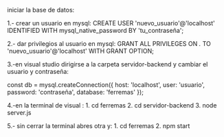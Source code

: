 iniciar la base de datos:

1.- crear un usuario en mysql:    CREATE USER 'nuevo_usuario'@'localhost' IDENTIFIED WITH mysql_native_password BY 'tu_contraseña';

2.- dar privilegios al usuario en mysql:   GRANT ALL PRIVILEGES ON *.* TO 'nuevo_usuario'@'localhost' WITH GRANT OPTION;



3.-en visual studio dirigirse a la carpeta servidor-backend y cambiar el usuario y contraseña:

const db = mysql.createConnection({
  host: 'localhost',
  user: 'usuario',
  password: 'contraseña',
  database: 'ferremas'
});


4.-en la terminal de visual : 1.  cd ferremas     2.    cd servidor-backend    3.    node server.js


5.- sin cerrar la terminal abres otra y: 1.      cd ferremas        2.     npm start

